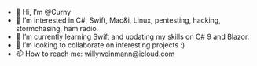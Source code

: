 - 👋 Hi, I’m @Curny
- 👀 I’m interested in C#, Swift, Mac&i, Linux, pentesting, hacking, stormchasing, ham radio.
- 🌱 I’m currently learning Swift and updating my skills on C# 9 and Blazor.
- 💞️ I’m looking to collaborate on interesting projects :)
- 📫 How to reach me: willyweinmann@icloud.com

<!---
Curny/Curny is a ✨ special ✨ repository because its `README.md` (this file) appears on your GitHub profile.
You can click the Preview link to take a look at your changes.
--->
